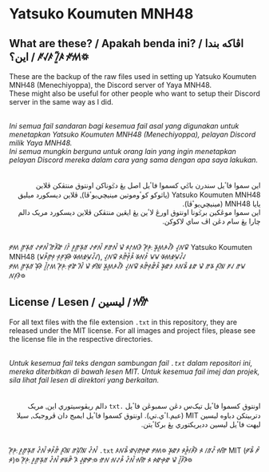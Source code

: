 # Yatsuko Koumuten MNH48

## What are these? / Apakah benda ini? / اڤاکه بندا اين؟ / ꥆꤶꤰ ꤷꥍꥐꤴ ꥆꥇꤵꥇ꥟

These are the backup of the raw files used in setting up Yatsuko Koumuten MNH48 (Menechiyoppa), the Discord server of Yaya MNH48.<br />
These might also be useful for other people who want to setup their Discord server in the same way as I did.
<br /><br />
<div lang="ms">
  <i>
    Ini semua fail sandaran bagi kesemua fail asal yang digunakan untuk menetapkan Yatsuko Koumuten MNH48 (Menechiyoppa), pelayan Discord milik Yaya MNH48.<br/>
    Ini semua mungkin berguna untuk orang lain yang ingin menetapkan pelayan Discord mereka dalam cara yang sama dengan apa saya lakukan.
  </i>
</div>
<br /><br />
<div lang="ms-Arab" dir="rtl">
  اين سموا فاٴيل سندرن باݢي کسموا فاٴيل اصل يڠ دݢوناکن اونتوق منتڤکن ڤلاين Yatsuko Koumuten MNH48 (ياثوکو کوٴوموتين مينيچي‌يوٴڤا)⹁ ڤلاين ديسکورد ميليق يايا MNH48 (مينيچي‌يوٴڤا).<br/>
  اين سموا موڠکين برݢونا اونتوق اورڠ لاٴين يڠ ايڠين منتڤکن ڤلاين ديسکورد مريک دالم چارا يڠ سام دڠن اڤ ساي لاکوکن.
</div>
<br /><br />
<div lang="ms-Rjng">
  ꥆꥇꤵꥇ ꤼꥍꤸꥈꥀ ꥁꥆꥇꤾ꥓ ꤼꥐꤴꥑꤽꥐ ꤷꤱꥊ ꤰꥍꤼꥍꤸꥈꥀ ꥁꥆꥇꤾ꥓ ꥆꤼꤾ꥓ ꤿꥏ ꤴꥇꤱꥈꤵꤰꥐ ꥆꥈꥐꤳꥈꥒ ꤸꥍꤵꥍꤳꤶ꥓ꤰꥐ ꤶꥍꤾꤿꥐ Yatsuko Koumuten MNH48 (ꤿꤳ꥓ꤼꥈꤰꥋ ꤰꥋꥆꥈꤸꥈꤳꥉꥐ ꤸꥉꤵꥉꤹꥇꤿꥋꤶ꥓ꤶ), ꤶꥍꤾꤿꥐ ꤴꥇꤼ꥓ꤰꥋꥑꤴ꥓ ꤸꥇꤾꥇꤰ꥓ ꤿꤿ ꤸꥉꤵꥉꤹꥇꤿꥋꤶ꥓ꤶ<br/>
  ꥆꥇꤵꥇ ꤼꥍꤸꥈꥀ ꤸꥈꥏꤰꥇꥐ ꤷꥍꥑꤱꥈꤵ ꥆꥈꥐꤳꥈꥒ ꥆꥋꤽꥏ ꤾꥊꥐ ꤿꥏ ꥆꥇꤲꥇꥐ ꤸꥍꤵꥍꤳꤶ꥓ꤰꥐ ꤶꥍꤾꤿꥐ ꤴꥇꤼ꥓ꤰꥋꤽ꥓ꤴ꥓ ꤸꥍꤽꥉꤰ ꤴꤾꤸ꥓ ꤹꤽ ꤿꥏ ꤼꤸ ꤴꥍꤲꥐ ꥆꤶ ꤼꤿ ꤾꤰꥈꤰꥐ꥟
</div>


## License / Lesen / ليسين / ꤾꥉꤼꥉꥐ

For all text files with the file extension `.txt` in this repository, they are released under the MIT license.
For all images and project files, please see the license file in the respective directories.
<br /><br />
<div lang="ms">
  <i>
    Untuk kesemua fail teks dengan sambungan fail <code>.txt</code> dalam repositori ini, mereka diterbitkan di bawah lesen MIT.
    Untuk kesemua fail imej dan projek, sila lihat fail lesen di direktori yang berkaitan.
  </i>
</div>
<br /><br />
<div lang="ms-Arab" dir="rtl">
  اونتوق کسموا فاٴيل تيک‌س دڠن سمبوڠن فاٴيل <code>.txt</code> دالم ريڤوسيتوري اين⹁ مريک دتربيتکن دباوه ليسين MIT (عيم.اٴي.تي).
  اونتوق کسموا فاٴيل ايميج دان ڤروجيک⹁ سيلا ليهت فاٴيل ليسين دديريکتوري يڠ برکاٴيتن.
</div>
<br /><br />
<div lang="ms-Rjng">
  ꥆꥈꥐꤳꥈꥒ ꤰꥍꤼꥍꤸꥈꥀ ꥁꥊꤾ꥓ ꤳꥉꤰ꥓ꤼ꥓ ꤴꥍꤲꥐ ꤼꥂꥈꥏꤲꥐ ꥁꥊꤾ꥓ <code>.txt</code> ꤴꤾꤸ꥓ ꤽꥉꤶꥋꤼꥇꤳꥋꤽꥇ ꥆꥇꤵꥇ꥟ ꤸꥍꤽꥉꤰ ꤴꥇꤳꥍꥑꤷꥇꤳ꥓ꤰꥐ ꤴꥇ ꤷꥀꥁ꥓ ꤾꥉꤼꥉꥐ MIT (ꥆꥉꤸ꥓ ꥆꥊ ꤳꥇ)꥟
  ꥆꥈꥐꤳꥈꥒ ꤰꥍꤼꥍꤸꥈꥀ ꥁꥊꤾ꥓ ꥆꥇꤸꥉꤺ꥓ ꤴꥐ ꤶꥍꤽꥋꤺꥉꥒ꥟ ꤼꥇꤾ ꤾꥇꥁꤳ꥓ ꥁꥊꤾ꥓ ꤾꥉꤼꥉꥐ ꤴꥇ ꤴꥇꤽꥉꥒꤳꥋꤽꥇ ꤿꥏ ꤷꥍꥑꤰꥊꤳꥐ꥟
</div>
